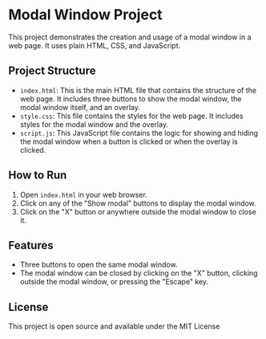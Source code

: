 # Modal Window Project

This project demonstrates the creation and usage of a modal window in a web page. It uses plain HTML, CSS, and JavaScript.

## Project Structure

- `index.html`: This is the main HTML file that contains the structure of the web page. It includes three buttons to show the modal window, the modal window itself, and an overlay.
- `style.css`: This file contains the styles for the web page. It includes styles for the modal window and the overlay.
- `script.js`: This JavaScript file contains the logic for showing and hiding the modal window when a button is clicked or when the overlay is clicked.

## How to Run

1. Open `index.html` in your web browser.
2. Click on any of the "Show modal" buttons to display the modal window.
3. Click on the "X" button or anywhere outside the modal window to close it.

## Features

- Three buttons to open the same modal window.
- The modal window can be closed by clicking on the "X" button, clicking outside the modal window, or pressing the "Escape" key.

## License

This project is open source and available under the MIT License
